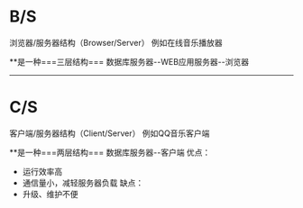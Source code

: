 # B/S
浏览器/服务器结构（Browser/Server）
例如在线音乐播放器

**是一种===三层结构===
数据库服务器--WEB应用服务器--浏览器

***
# C/S
客户端/服务器结构（Client/Server）
例如QQ音乐客户端

**是一种===两层结构===
数据库服务器--客户端
优点：
+ 运行效率高
+ 通信量小，减轻服务器负载
缺点：
+ 升级、维护不便

